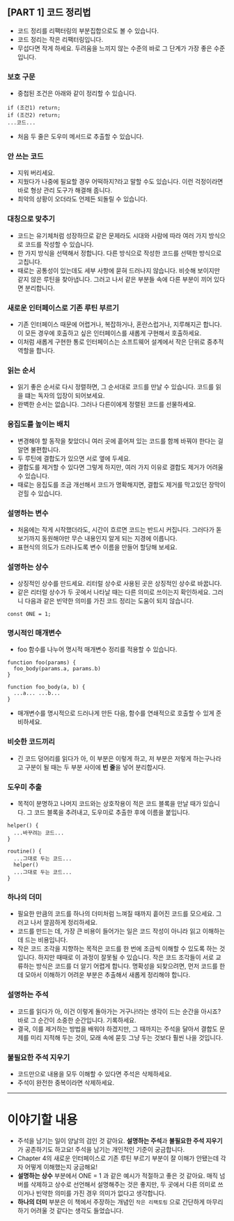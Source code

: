 ## [PART 1] 코드 정리법

-   코드 정리를 리팩터링의 부분집합으로도 볼 수 있습니다.
-   코드 정리는 작은 리팩터링입니다.
-   무섭다면 작게 하세요. 두려움을 느끼지 않는 수준의 바로 그 단계가 가장 좋은 수준입니다.

### 보호 구문

-   중첩된 조건은 아래와 같이 정리할 수 있습니다.

```
if (조건1) return;
if (조건2) return;
...코드...
```

-   처음 두 줄은 도우미 메서드로 추출할 수 있습니다.

### 안 쓰는 코드

-   지워 버리세요.
-   지웠다가 나중에 필요할 경우 어떡하지?라고 말할 수도 있습니다. 이런 걱정이라면 바로 형상 관리 도구가 해결해 줍니다.
-   최악의 상황이 오더라도 언제든 되돌릴 수 있습니다.

### 대칭으로 맞추기

-   코드는 유기체처럼 성장하므로 같은 문제라도 시대와 사람에 따라 여러 가지 방식으로 코드를 작성할 수 있습니다.
-   한 가지 방식을 선택해서 정합니다. 다른 방식으로 작성한 코드를 선택한 방식으로 고칩니다.
-   때로는 공통성이 있는데도 세부 사항에 묻혀 드러나지 않습니다. 비슷해 보이지만 같지 않은 루틴을 찾아냅니다. 그러고 나서 같은 부분들 속에 다른 부분이 끼어 있다면 분리합니다.

### 새로운 인터페이스로 기존 루틴 부르기

-   기존 인터페이스 때문에 어렵거나, 복잡하거나, 혼란스럽거나, 지루해지곤 합니다. 이 모든 경우에 호출하고 싶은 인터페이스를 새롭게 구현해서 호출하세요.
-   이처럼 새롭게 구현한 통로 인터페이스는 소프트웨어 설계에서 작은 단위로 중추적 역할을 합니다.

### 읽는 순서

-   읽기 좋은 순서로 다시 정렬하면, 그 순서대로 코드를 만날 수 있습니다. 코드를 읽을 떄는 독자의 입장이 되어보세요.
-   완벽한 순서는 없습니다. 그러나 다른이에게 정렬된 코드를 선물하세요.

### 응집도를 높이는 배치

-   변경해야 할 동작을 찾았더니 여러 곳에 흩어져 있는 코드를 함께 바꿔야 한다는 걸 알면 불편합니다.
-   두 루틴에 결합도가 있으면 서로 옆에 두세요.
-   결합도를 제거할 수 있다면 그렇게 하지만, 여러 가지 이유로 결합도 제거가 어려울 수 있습니다.
-   때로는 응집도를 조금 개선해서 코드가 명확해지면, 결합도 제거를 막고있던 장막이 걷힐 수 있습니다.

### 설명하는 변수

-   처음에는 작게 시작했더라도, 시간이 흐르면 코드는 반드시 커집니다. 그러다가 돋보기까지 동원해야만 무슨 내용인지 알게 되는 지경에 이릅니다.
-   표현식의 의도가 드러나도록 변수 이름을 만들어 할당해 보세요.

### 설명하는 상수

-   상징적인 상수를 만드세요. 리터럴 상수로 사용된 곳은 상징적인 상수로 바꿉니다.
-   같은 리터럴 상수가 두 곳에서 나타날 때는 다른 의미로 쓰이는지 확인하세요. 그러니 다음과 같은 빈약한 의미를 가진 코드 정리는 도움이 되지 않습니다.

```
const ONE = 1;
```

### 명시적인 매개변수

-   foo 함수를 나누어 명시적 매개변수 정리를 적용할 수 있습니다.

```
function foo(params) {
  foo_body(params.a, params.b)
}

function foo_body(a, b) {
  ...a... ...b...
}
```

-   매개변수를 명시적으로 드러나게 만든 다음, 함수를 연쇄적으로 호출할 수 있게 준비하세요.

### 비슷한 코드끼리

-   긴 코드 덩어리를 읽다가 아, 이 부분은 이렇게 하고, 저 부분은 저렇게 하는구나라고 구분이 될 때는 두 부분 사이에 **빈 줄**을 넣어 분리합시다.

### 도우미 추출

-   목적이 분명하고 나머지 코드와는 상호작용이 적은 코드 블록을 만날 때가 있습니다. 그 코드 블록을 추려내고, 도우미로 추출한 후에 이름을 붙입니다.

```
helper() {
  ...바꾸려는 코드...
}

routine() {
  ...그대로 두는 코드...
  helper()
  ...그대로 두는 코드...
}
```

### 하나의 더미

-   필요한 만큼의 코드를 하나의 더미처럼 느껴질 때까지 흩어진 코드를 모으세요. 그러고 나서 깔끔하게 정리하세요.
-   코드를 만드는 데, 가장 큰 비용이 들어가는 일은 코드 작성이 아니라 읽고 이해하는 데 드는 비용입니다.
-   작은 코드 조각을 지향하는 목적은 코드를 한 번에 조금씩 이해할 수 있도록 하는 것입니다. 하지만 때때로 이 과정이 잘못될 수 있습니다. 작은 코드 조각들이 서로 교류하는 방식은 코드를 더 알기 어렵게 합니다. 명확성을 되찾으려면, 먼저 코드를 한데 모아서 이해하기 어려운 부분은 추출해서 새롭게 정리해야 합니다.

### 설명하는 주석

-   코드를 읽다가 아, 이건 이렇게 돌아가는 거구나!라는 생각이 드는 순간을 아시죠? 바로 그 순간이 소중한 순간입니다. 기록하세요.
-   결국, 이를 제거하는 방법을 배워야 하겠지만, 그 때까지는 주석을 달아서 결합도 문제를 미리 지적해 두는 것이, 모래 속에 묻듯 그냥 두는 것보다 훨씬 나을 것입니다.

### 불필요한 주석 지우기

-   코드만으로 내용을 모두 이해할 수 있다면 주석은 삭제하세요.
-   주석이 완전한 중복이라면 삭제하세요.

---

# 이야기할 내용

-   주석을 남기는 일이 양날의 검인 것 같아요. **설명하는 주석**과 **불필요한 주석 지우기**가 공존하기도 하고요! 주석을 남기는 개인적인 기준이 궁금합니다.
-   Chapter 4의 새로운 인터페이스로 기존 루틴 부르기 부분이 잘 이해가 안됐는데 각자 어떻게 이해했는지 궁금해요!
-   **설명하는 상수** 부분에서 ONE = 1 과 같은 예시가 적절하고 좋은 것 같아요. 매직 넘버를 삭제하고 상수로 선언해서 설명해주는 것은 좋지만, 두 곳에서 다른 의미로 쓰이거나 빈약한 의미를 가진 경우 의미가 없다고 생각합니다.
-   **하나의 더미** 부분은 이 책에서 주장하는 개념인 `작은 리팩토링` 으로 간단하게 마무리하기 어려울 것 같다는 생각도 들었습니다.
